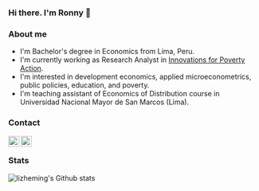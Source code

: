 ### Hi there. I'm Ronny 👋

### About me
* I'm Bachelor's degree in Economics from Lima, Peru.
* I'm currently working as Research Analyst in [Innovations for Poverty Action](https://www.poverty-action.org/).
* I'm interested in development economics, applied microeconometrics, public policies, education, and poverty.
* I'm teaching assistant of Economics of Distribution course in Universidad Nacional Mayor de San Marcos (Lima).

### Contact
[<img align="left" alt="codeSTACKr | Twitter" width="22px" src="https://cdn.jsdelivr.net/npm/simple-icons@v3/icons/twitter.svg" />][twitter]
[<img align="left" alt="codeSTACKr | LinkedIn" width="22px" src="https://cdn.jsdelivr.net/npm/simple-icons@v3/icons/linkedin.svg" />][linkedin]

<br>

### Stats
![lizheming's Github stats](https://github-readme-stats.vercel.app/api?username=rmcondor&show_icons=true)

[twitter]: https://twitter.com/rmcondor
[linkedin]: https://linkedin.com/in/rcondor
<!--
**rmcondor/rmcondor** is a ✨ _special_ ✨ repository because its `README.md` (this file) appears on your GitHub profile.

Here are some ideas to get you started:

- 🔭 I’m currently working on ...
- 🌱 I’m currently learning ...
- 👯 I’m looking to collaborate on ...
- 🤔 I’m looking for help with ...
- 💬 Ask me about ...
- 📫 How to reach me: ...
- 😄 Pronouns: ...
- ⚡ Fun fact: ...
-->
